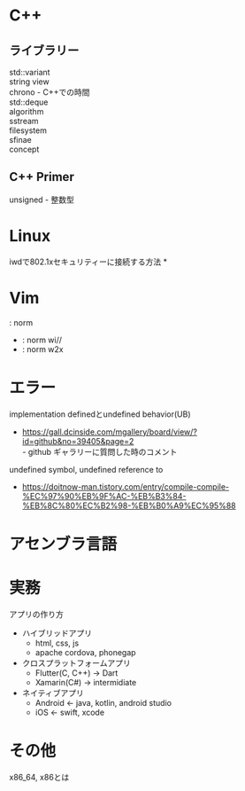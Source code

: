 # C++

## ライブラリー
std::variant\
string view\
chrono - C++での時間\
std::deque\
algorithm\
sstream\
filesystem\
sfinae\
concept

## C++ Primer
unsigned - 整数型

# Linux
iwdで802.1xセキュリティーに接続する方法
 * 

# Vim
: norm
 * : norm wi//
 * : norm w2x

# エラー
implementation definedとundefined behavior(UB)
 * https://gall.dcinside.com/mgallery/board/view/?id=github&no=39405&page=2 \
   \- github ギャラリーに質問した時のコメント

undefined symbol, undefined reference to
 * https://doitnow-man.tistory.com/entry/compile-compile-%EC%97%90%EB%9F%AC-%EB%B3%84-%EB%8C%80%EC%B2%98-%EB%B0%A9%EC%95%88

# アセンブラ言語

# 実務
アプリの作り方
 * ハイブリッドアプリ
   - html, css, js
   - apache cordova, phonegap
 * クロスプラットフォームアプリ
   - Flutter(C, C++) → Dart
   - Xamarin(C#) → intermidiate
 * ネイティブアプリ
   - Android ← java, kotlin, android studio
   - iOS ← swift, xcode

# その他
x86_64, x86とは